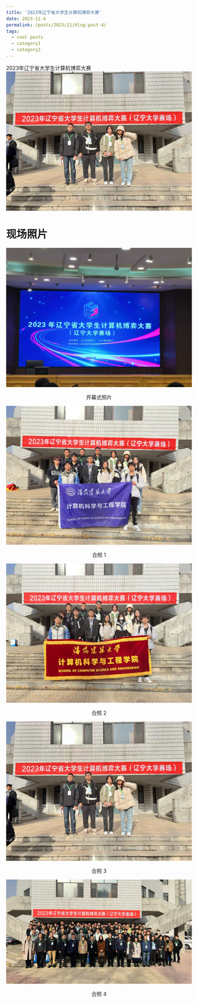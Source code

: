 ```yaml
---
title: '2023年辽宁省大学生计算机博弈大赛'
date: 2023-11-4
permalink: /posts/2023/11/blog-post-4/
tags:
  - cool posts
  - category1
  - category2
---
```


2023年辽宁省大学生计算机博弈大赛
<img src='/images/0026.png'>


现场照片
======
<img src='/images/0023.png'>
<p align="center">  
开幕式照片
</p>

<img src='/images/0024.png'>
<p align="center">  
合照 1
</p>

<img src='/images/0025.png'>
<p align="center">  
合照 2 
</p>

<img src='/images/0026.png'>
<p align="center">  
合照 3
</p>

<img src='/images/0027.png'>
<p align="center">  
合照 4
</p>





